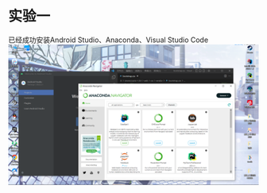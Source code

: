实验一 
====
已经成功安装Android Studio、Anaconda、Visual Studio Code
![](https://github.com/feziokabelia/ruanjianyanfa/raw/master/QQ图片20230425235331.png)  
